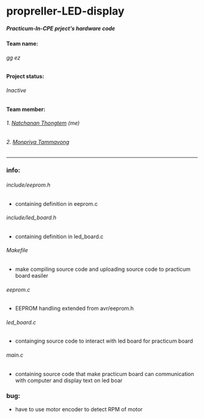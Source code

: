 # propreller-LED-display

##### Practicum-In-CPE prject's hardware code

#### Team name:
###### gg ez

#### Project status:
###### Inactive

#### Team member:
###### 1. [Natchanan Thongtem](https://github.com/psychoAB) (me)
###### 2. [Monpriya Tammavong](https://github.com/eveem)

___


### info:
    
###### include/eeprom.h
* containing definition in eeprom.c

###### include/led_board.h
* containing definition in led_board.c

###### Makefile
* make compiling source code and uploading source code to practicum board easiler

###### eeprom.c 
* EEPROM handling extended from avr/eeprom.h

###### led_board.c 
* containging source code to interact with led board for practicum board

###### main.c 
* containing source code that make practicum board can communication with computer and display text on led boar

### bug:
* have to use motor encoder to detect RPM of motor
